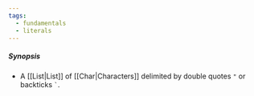 ```yaml
---
tags:
  - fundamentals
  - literals
---
```

##### Synopsis
- A [[List|List]] of [[Char|Characters]] delimited by double quotes `"` or backticks `` ` ``.